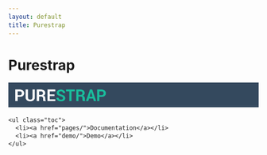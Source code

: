 ```yaml
---
layout: default
title: Purestrap
---
```

# Purestrap
![purestrap](img/purestrap_banner.png)

    <ul class="toc">
      <li><a href="pages/">Documentation</a></li>
      <li><a href="demo/">Demo</a></li>
    </ul>

</body>
</html>

